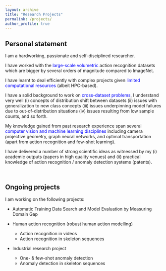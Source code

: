 ```yaml
---
layout: archive
title: "Research Projects"
permalink: /projects/
author_profile: true
---
```


<!-- Skills
====== -->

<!-- * Programming languages
  * Python
  * Matlab
  * C/C++
  * LATEX
  * Unix shell scripts

* Machine learning libraries
  * Pytorch
  * Scikit-learn
  * TensorFlow
  * MatConvNet -->

<h2>Personal statement</h2>

I am a hardworking, passionate and self-disciplined researcher.
  
I have worked with the <font color="blue">large-scale volumetric</font> action recognition datasets which are bigger by several orders of magnitude compared to ImageNet. 

I have learnt to deal efficiently with complex projects given <font color="blue">limited computational resources</font> (albeit HPC-based).

I have a solid background to work on <font color="blue">cross-dataset problems</font>, I understand very well (i) concepts of distribution shift between datasets (ii) issues with generalization to new class concepts (iii) issues underpinning model failures due to out-of-distribution situations (iv) issues resulting from low sample counts, and so forth. 

My knowledge gained from past research experience span several <font color="blue">computer vision and machine learning disciplines</font> including camera projective geometry, graph neural networks, and optimal transportation (apart from action recognition and few-shot learning).

I have delivered a number of strong scientific ideas as witnessed by my (i) academic outputs (papers in high quality venues) and (ii) practical knowledge of action recognition / anomaly detection systems (patents).
<p>&nbsp;</p>
<h2>Ongoing projects</h2>

I am working on the following projects:

* Automatic Training Data Search and Model Evaluation by Measuring Domain Gap

* Human action recognition (robust human action modelling)
  * Action recognition in videos 
  * Action recognition in skeleton sequences

* Industrial research project
  * One- & few-shot anomaly detection
  * Anomaly detection in skeleton sequences
